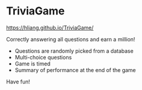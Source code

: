 # TriviaGame

https://hliang.github.io/TriviaGame/

Correctly answering all questions and earn a million!

* Questions are randomly picked from a database
* Multi-choice questions
* Game is timed
* Summary of performance at the end of the game

Have fun!
